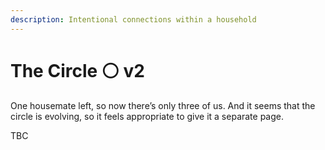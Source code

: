 ```yaml
---
description: Intentional connections within a household
---
```


# The Circle ⚪️ v2

One housemate left, so now there’s only three of us. And it seems that the circle is evolving, so it feels appropriate to give it a separate page.

TBC

